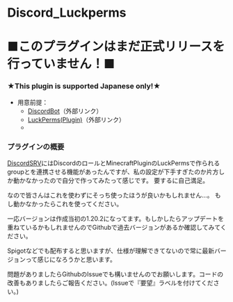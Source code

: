 # Discord_Luckperms
# ■このプラグインはまだ正式リリースを行っていません！■

### ★This plugin is supported Japanese only!★

- 用意前提：
  - [DiscordBot](https://discord.com/developers/applications/)（外部リンク）
  - [LuckPerms(Plugin)](https://luckperms.net/download)（外部リンク）
  - 

### プラグインの概要
[DiscordSRV](https://www.spigotmc.org/resources/discordsrv.18494/)にはDiscordのロールとMinecraftPluginのLuckPermsで作られるgroupとを連携させる機能があったんですが、私の設定が下手すぎたのか片方しか動かなかったので自分で作ってみたって感じです。
要するに自己満足。

なので皆さんはこれを使わずにそっち使ったほうが良いかもしれません...。
もし動かなかったらこれを使ってください。

一応バージョンは作成当初の1.20.2になってます。もしかしたらアップデートを重ねているかもしれませんのでGithubで過去バージョンがあるか確認してみてください。

Spigotなどでも配布すると思いますが、仕様が理解できてないので常に最新バージョンって感じになろうかと思います。

問題がありましたらGithubのIssueでも構いませんのでお願いします。コードの改善もありましたらご報告ください。(Issueで『要望』ラベルを付けてください。)